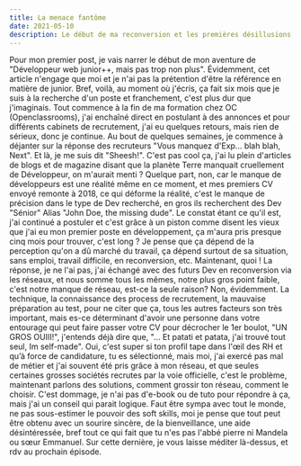 ```yaml
---
title: La menace fantôme
date: 2021-05-10
description: Le début de ma reconversion et les premières désillusions.
---
```

 Pour mon premier post, je vais narrer le début de mon aventure de "Développeur web junior++, mais pas trop non plus". Évidemment, cet article n'engage que moi et je n'ai pas la prétention d'être la référence en matière de junior. Bref, voilà, au moment où j'écris, ça fait six mois que je suis à la recherche d'un poste et franchement, c'est plus dur que j'imaginais. Tout commence à la fin de ma formation chez OC (Openclassrooms), j'ai enchaîné direct en postulant à des annonces et pour différents cabinets de recrutement, j'ai eu quelques retours, mais rien de sérieux, donc je continue. Au bout de quelques semaines, je commence à déjanter sur la réponse des recruteurs "Vous manquez d'Exp... blah blah, Next". Et là, je me suis dit "Sheesh!". C'est pas cool ça, j'ai lu plein d'articles de blogs et de magazine disant que la planète Terre manquait cruellement de Développeur, on m'aurait menti ? Quelque part, non, car le manque de développeurs est une réalité même en ce moment, et mes premiers CV envoyé remonte à 2018, ce qui déforme la réalité, c'est le manque de précision dans le type de Dev recherché, en gros ils recherchent des Dev "Sénior" Alias "John Doe, the missing dude". Le constat étant ce qu'il est, j'ai continué a postuler et c'est grâce à un piston comme disent les vieux que j'ai eu mon premier poste en développement, ça m'aura pris presque cinq mois pour trouver, c'est long ? Je pense que ça dépend de la perception qu'on a dû marché du travail, ça dépend surtout de sa situation, sans emploi, travail difficile, en reconversion, etc. Maintenant, quoi ! La réponse, je ne l'ai pas, j'ai échangé avec des futurs Dev en reconversion via les réseaux, et nous somme tous les mêmes, notre plus gros point faible, c'est notre manque de réseau, est-ce la seule raison? Non, évidemment. La technique, la connaissance des process de recrutement, la mauvaise préparation au test, pour ne citer que ça, tous les autres facteurs son très important, mais es-ce déterminant d'avoir une personne dans votre entourage qui peut faire passer votre CV pour décrocher le 1er boulot, "UN GROS OUIII!", j'entends déjà dire que, "... Et patati et patata, j'ai trouvé tout seul, Im self-made". Oui, c'est super si ton profil tape dans l'œil des RH et qu’à force de candidature, tu es sélectionné, mais moi, j'ai exercé pas mal de métier et j'ai souvent été pris grâce à mon réseau, et que seules certaines grosses sociétés recrutes par la voie officielle, c'est le problème, maintenant parlons des solutions, comment grossir ton réseau, comment le choisir. C'est dommage, je n'ai pas d'e-book ou de tuto pour répondre à ça, mais j'ai un conseil qui parait logique. Faut être sympa avec tout le monde, ne pas sous-estimer le pouvoir des soft skills, moi je pense que tout peut être obtenu avec un sourire sincère, de la bienveillance, une aide désintéressée, bref tout ce qui fait que tu n'es pas l'abbé pierre ni Mandela ou sœur Emmanuel. Sur cette dernière, je vous laisse méditer là-dessus, et rdv au prochain épisode.

